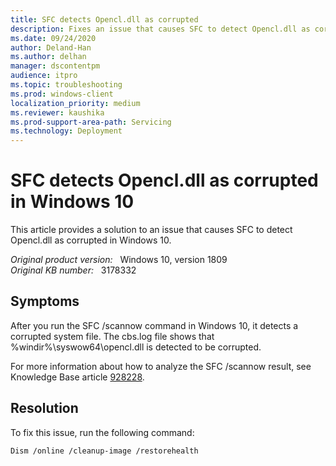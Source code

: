 ```yaml
---
title: SFC detects Opencl.dll as corrupted
description: Fixes an issue that causes SFC to detect Opencl.dll as corrupted in Windows 10.
ms.date: 09/24/2020
author: Deland-Han 
ms.author: delhan
manager: dscontentpm
audience: itpro
ms.topic: troubleshooting
ms.prod: windows-client
localization_priority: medium
ms.reviewer: kaushika
ms.prod-support-area-path: Servicing
ms.technology: Deployment
---
```

# SFC detects Opencl.dll as corrupted in Windows 10

This article provides a solution to an issue that causes SFC to detect Opencl.dll as corrupted in Windows 10.

_Original product version:_ &nbsp; Windows 10, version 1809  
_Original KB number:_ &nbsp; 3178332

## Symptoms

After you run the SFC /scannow  command in Windows 10, it detects a corrupted system file. The cbs.log file shows that %windir%\syswow64\opencl.dll  is detected to be corrupted.

For more information about how to analyze the SFC /scannow  result, see Knowledge Base article [928228](https://support.microsoft.com/help/928228).

## Resolution

To fix this issue, run the following command:

```console
Dism /online /cleanup-image /restorehealth
```
